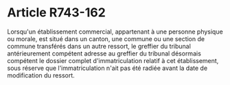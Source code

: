 # Article R743-162

Lorsqu'un établissement commercial, appartenant à une personne physique ou morale, est situé dans un canton, une commune ou une section de commune transférés dans un autre ressort, le greffier du tribunal antérieurement compétent adresse au greffier du tribunal désormais compétent le dossier complet d'immatriculation relatif à cet établissement, sous réserve que l'immatriculation n'ait pas été radiée avant la date de modification du ressort.